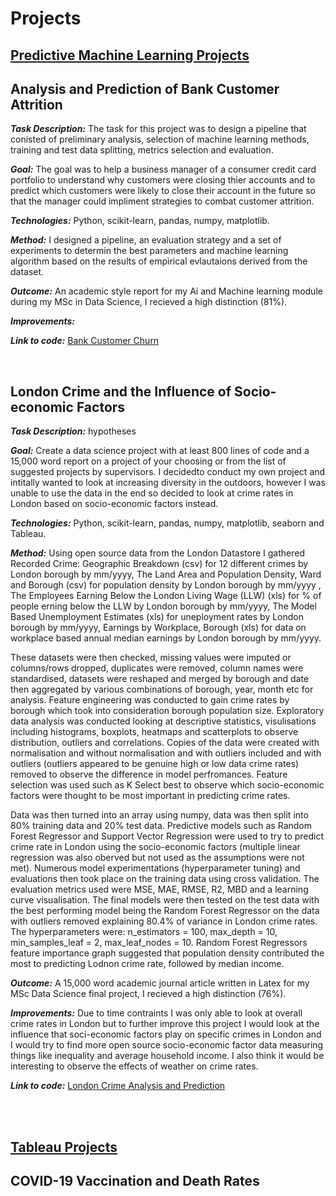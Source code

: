 # Projects

## <u>Predictive Machine Learning Projects</u>

## Analysis and Prediction of Bank Customer Attrition
  
**_Task Description:_** The task for this project was to design a pipeline that conisted of preliminary analysis, selection of machine learning methods, training and test data splitting, metrics selection and evaluation. 

**_Goal:_** The goal was to help a business manager of a consumer credit card portfolio to understand why customers were closing thier accounts and to predict which customers were likely to close their account in the future so that the manager could impliment strategies to combat customer attrition.

**_Technologies:_** Python, scikit-learn, pandas, numpy, matplotlib.

**_Method:_** I designed a pipeline, an evaluation strategy and a set of experiments to determin the best parameters and machine learning algorithm based on the results of empirical evlautaions derived from the dataset.

**_Outcome:_** An academic style report for my Ai and Machine learning module during my MSc in Data Science, I recieved a high distinction (81%).

**_Improvements:_**

**_Link to code:_** [Bank Customer Churn](https://github.com/Micky48/Customer-Churn-Prediction)


<br>


## London Crime and the Influence of Socio-economic Factors 
  
**_Task Description:_** hypotheses 

**_Goal:_** Create a data science project with at least 800 lines of code and a 15,000 word report on a project of your choosing or from the list of suggested projects by supervisors. I decidedto conduct my own project and intitally wanted to look at increasing diversity in the outdoors, however I was unable to use the data in the end so decided to look at crime rates in London based on socio-economic factors instead.

**_Technologies:_** Python, scikit-learn, pandas, numpy, matplotlib, seaborn and Tableau.

**_Method:_** Using open source data from the London Datastore I gathered Recorded Crime: Geographic Breakdown (csv) for 12 different crimes by London borough by mm/yyyy, The Land Area and Population Density, Ward and Borough (csv) for population density by London borough by mm/yyyy , The Employees Earning Below the London Living Wage (LLW) (xls) for % of people erning below the LLW by London borough by mm/yyyy, The Model Based Unemployment Estimates (xls) for uneployment rates by London borough by mm/yyyy, Earnings by Workplace, Borough (xls) for data on workplace based annual median earnings by London borough by mm/yyyy. 

These datasets were then checked, missing values were imputed or columns/rows dropped, duplicates were removed, column names were standardised, datasets were reshaped and merged by borough and date then aggregated by various combinations of borough, year, month etc for analysis. Feature engineering was conducted to gain crime rates by borough which took into consideration borough population size. Exploratory data analysis was conducted looking at descriptive statistics, visulisations including histograms, boxplots, heatmaps and scatterplots to observe distribution, outliers and correlations. Copies of the data were created with normalisation and without normalisation and with outliers included and with outliers (outliers appeared to be genuine high or low data crime rates) removed to observe the difference in model perfromances. Feature selection was used such as K Select best to observe which socio-economic factors were thought to be most important in predicting crime rates. 

Data was then turned into an array using numpy, data was then split into 80% training data and 20% test data. Predictive models such as Random Forest Regressor and Support Vector Regression were used to try to predict crime rate in London using the socio-economic factors (multiple linear regression was also oberved but not used as the assumptions were not met). Numerous model experimentations (hyperparameter tuning) and evaluations then took place on the training data using cross validation. The evaluation metrics used were MSE, MAE, RMSE, R2, MBD and a learning curve visualisation. The final models were then tested on the test data with the best performing model being the Random Forest Regressor on the data with outliers removed explaining 80.4% of variance in London crime rates. The hyperparameters were: n_estimators = 100, max_depth = 10, min_samples_leaf = 2, max_leaf_nodes = 10. Random Forest Regressors feature importance graph suggested that population density contributed the most to predicting Lodnon crime rate, followed by median income.

**_Outcome:_** A 15,000 word academic journal article written in Latex for my MSc Data Science final project, I recieved a high distinction (76%).

**_Improvements:_** Due to time contraints I was only able to look at overall crime rates in London but to further improve this project I would look at the influence that soci-economic factors play on specific crimes in London and I would try to find more open source socio-economic factor data measuring things like inequality and average household income. I also think it would be interesting to observe the effects of weather on crime rates.

**_Link to code:_** [London Crime Analysis and Prediction](https://github.com/Micky48/Final_Project)


<br>
<br>

## <u>Tableau Projects</u>

## COVID-19 Vaccination and Death Rates
